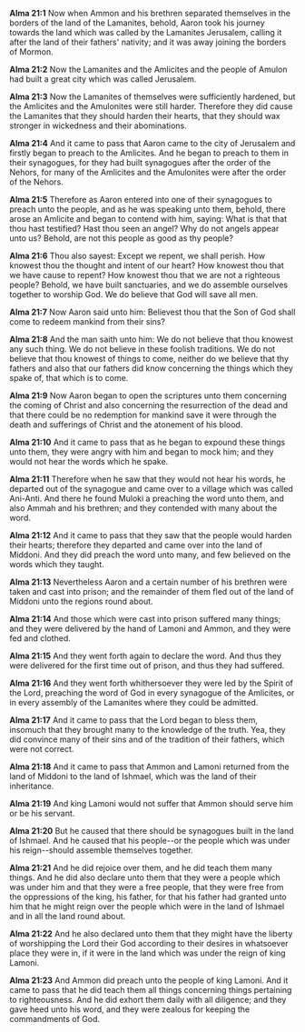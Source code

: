 **Alma 21:1** Now when Ammon and his brethren separated themselves in the borders of the land of the Lamanites, behold, Aaron took his journey towards the land which was called by the Lamanites Jerusalem, calling it after the land of their fathers' nativity; and it was away joining the borders of Mormon.

**Alma 21:2** Now the Lamanites and the Amlicites and the people of Amulon had built a great city which was called Jerusalem.

**Alma 21:3** Now the Lamanites of themselves were sufficiently hardened, but the Amlicites and the Amulonites were still harder. Therefore they did cause the Lamanites that they should harden their hearts, that they should wax stronger in wickedness and their abominations.

**Alma 21:4** And it came to pass that Aaron came to the city of Jerusalem and firstly began to preach to the Amlicites. And he began to preach to them in their synagogues, for they had built synagogues after the order of the Nehors, for many of the Amlicites and the Amulonites were after the order of the Nehors.

**Alma 21:5** Therefore as Aaron entered into one of their synagogues to preach unto the people, and as he was speaking unto them, behold, there arose an Amlicite and began to contend with him, saying: What is that that thou hast testified? Hast thou seen an angel? Why do not angels appear unto us? Behold, are not this people as good as thy people?

**Alma 21:6** Thou also sayest: Except we repent, we shall perish. How knowest thou the thought and intent of our heart? How knowest thou that we have cause to repent? How knowest thou that we are not a righteous people? Behold, we have built sanctuaries, and we do assemble ourselves together to worship God. We do believe that God will save all men.

**Alma 21:7** Now Aaron said unto him: Believest thou that the Son of God shall come to redeem mankind from their sins?

**Alma 21:8** And the man saith unto him: We do not believe that thou knowest any such thing. We do not believe in these foolish traditions. We do not believe that thou knowest of things to come, neither do we believe that thy fathers and also that our fathers did know concerning the things which they spake of, that which is to come.

**Alma 21:9** Now Aaron began to open the scriptures unto them concerning the coming of Christ and also concerning the resurrection of the dead and that there could be no redemption for mankind save it were through the death and sufferings of Christ and the atonement of his blood.

**Alma 21:10** And it came to pass that as he began to expound these things unto them, they were angry with him and began to mock him; and they would not hear the words which he spake.

**Alma 21:11** Therefore when he saw that they would not hear his words, he departed out of the synagogue and came over to a village which was called Ani-Anti. And there he found Muloki a preaching the word unto them, and also Ammah and his brethren; and they contended with many about the word.

**Alma 21:12** And it came to pass that they saw that the people would harden their hearts; therefore they departed and came over into the land of Middoni. And they did preach the word unto many, and few believed on the words which they taught.

**Alma 21:13** Nevertheless Aaron and a certain number of his brethren were taken and cast into prison; and the remainder of them fled out of the land of Middoni unto the regions round about.

**Alma 21:14** And those which were cast into prison suffered many things; and they were delivered by the hand of Lamoni and Ammon, and they were fed and clothed.

**Alma 21:15** And they went forth again to declare the word. And thus they were delivered for the first time out of prison, and thus they had suffered.

**Alma 21:16** And they went forth whithersoever they were led by the Spirit of the Lord, preaching the word of God in every synagogue of the Amlicites, or in every assembly of the Lamanites where they could be admitted.

**Alma 21:17** And it came to pass that the Lord began to bless them, insomuch that they brought many to the knowledge of the truth. Yea, they did convince many of their sins and of the tradition of their fathers, which were not correct.

**Alma 21:18** And it came to pass that Ammon and Lamoni returned from the land of Middoni to the land of Ishmael, which was the land of their inheritance.

**Alma 21:19** And king Lamoni would not suffer that Ammon should serve him or be his servant.

**Alma 21:20** But he caused that there should be synagogues built in the land of Ishmael. And he caused that his people--or the people which was under his reign--should assemble themselves together.

**Alma 21:21** And he did rejoice over them, and he did teach them many things. And he did also declare unto them that they were a people which was under him and that they were a free people, that they were free from the oppressions of the king, his father, for that his father had granted unto him that he might reign over the people which were in the land of Ishmael and in all the land round about.

**Alma 21:22** And he also declared unto them that they might have the liberty of worshipping the Lord their God according to their desires in whatsoever place they were in, if it were in the land which was under the reign of king Lamoni.

**Alma 21:23** And Ammon did preach unto the people of king Lamoni. And it came to pass that he did teach them all things concerning things pertaining to righteousness. And he did exhort them daily with all diligence; and they gave heed unto his word, and they were zealous for keeping the commandments of God.

